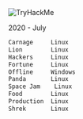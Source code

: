 <img src="https://tryhackme-badges.s3.amazonaws.com/Prim1Tive.png" alt="TryHackMe">

2020 - July

```HTML
Carnage     Linux
Lion        Linux
Hackers     Linux
Fortune     Linux
Offline     Windows
Panda       Linux
Space Jam    Linux
Food        Linux
Production  Linux
Shrek       Linux
```

